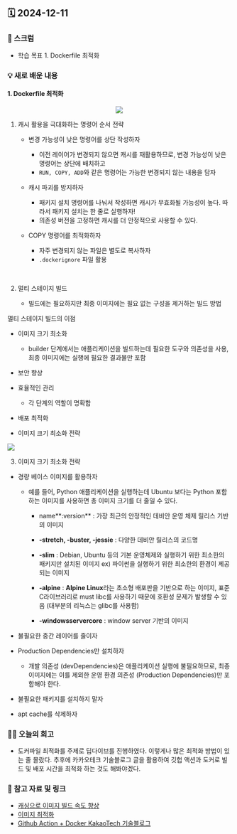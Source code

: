 ## 🗓️ 2024-12-11

### 🐌 스크럼

- 학습 목표 1. Dockerfile 최적화

### 💡 새로 배운 내용

#### 1. Dockerfile 최적화

<div align="center">
    <img src="https://img.notionusercontent.com/s3/prod-files-secure%2Fcf024025-486d-4514-84ae-3a7c5951c17c%2F00438fdc-eeae-454b-a6d4-2aa5a609c4a2%2Fimage.png/size/w=1440?exp=1733918612&sig=EYFeUpIwkDS-K6vpN6OsbwOPBrI1ykUpbDS_x8pp1Jc" />
</div>

1.  캐시 활용을 극대화하는 명령어 순서 전략

    - 변경 가능성이 낮은 명령어를 상단 작성하자
      - 이전 레이어가 변경되지 않으면 캐시를 재활용하므로, 변경 가능성이 낮은 명령어는 상단에 배치하고
      - `RUN, COPY, ADD`와 같은 명령어는 가능한 변경되지 않는 내용을 담자
    - 캐시 파괴를 방지하자

      - 패키지 설치 명령어를 나눠서 작성하면 캐시가 무효화될 가능성이 높다. 따라서 패키지 설치는 한 줄로 실행하자!
      - 의존성 버전을 고정하면 캐시를 더 안정적으로 사용할 수 있다.

    - COPY 명령어를 최적화하자
      - 자주 변경되지 않는 파일은 별도로 복사하자
      - `.dockerignore` 파일 활용

<br />

2.  멀티 스테이지 빌드

    - 빌드에는 필요하지만 최종 이미지에는 필요 없는 구성을 제거하는 빌드 방법

멀티 스테이지 빌드의 이점

- 이미지 크기 최소화

  - builder 단계에서는 애플리케이션을 빌드하는데 필요한 도구와 의존성을 사용, 최종 이미지에는 실행에 필요한 결과물만 포함

- 보안 향상
- 효율적인 관리

  - 각 단계의 역할이 명확함

- 배포 최적화
- 이미지 크기 최소화 전략

<div>
    <img src="https://img.notionusercontent.com/s3/prod-files-secure%2Fcf024025-486d-4514-84ae-3a7c5951c17c%2F31ec0a1d-254d-4177-b496-6ab1de14473b%2F14c2f840-0e86-4cf4-87fc-4fa0e5b9bb03.png/size/w=1440?exp=1733919239&sig=t5WM7-0AmMYcSG981fT_mYWMdxucgYTMyPUTqVlswG0">
</div>

3. 이미지 크기 최소화 전략

- 경량 베이스 이미지를 활용하자

  - 예를 들어, Python 애플리케이션을 실행하는데 Ubuntu 보다는 Python 포함하는 이미지를 사용하면 총 이미지 크기를 더 줄일 수 있다.

    - name**:version** : 가장 최근의 안정적인 데비안 운영 체제 릴리스 기반의 이미지

    - **-stretch, -buster, -jessie** : 다양한 데비안 릴리스의 코드명
    - **-slim** : Debian, Ubuntu 등의 기본 운영체제와 실행하기 위한 최소한의 패키지만 설치된 이미지
      ex) 파이썬을 실행하기 위한 최소한의 환경이 제공되는 이미지
    - **-alpine** : **Alpine Linux**라는 초소형 배포판을 기반으로 하는 이미지, 표준 C라이브러리로 must libc를 사용하기 때문에 호환성 문제가 발생할 수 있음 (대부분의 리눅스는 glibc를 사용함)
    - **-windowsservercore** : window server 기반의 이미지

- 불필요한 중간 레이어를 줄이자
- Production Dependencies만 설치하자

  - 개발 의존성 (devDependencies)은 애플리케이션 실행에 불필요하므로, 최종 이미지에는 이를 제외한 운영 환경 의존성 (Production Dependencies)만 포함해야 한다.

- 불필요한 패키지를 설치하지 말자
- apt cache를 삭제하자

### 👏🏻 오늘의 회고

- 도커파일 최적화를 주제로 딥다이브를 진행하였다. 이렇게나 많은 최적화 방법이 있는 줄 몰랐다. 추후에 카카오테크 기술블로그 글을 활용하여 깃헙 액션과 도커로 빌드 및 배포 시간을 최적화 하는 것도 해봐야겠다.

### 🔗 참고 자료 및 링크

- [캐싱으로 이미지 빌드 속도 향상](https://kimyu0218.tistory.com/50)
- [이미지 최적화](https://thearchivelog.dev/article/optimize-docker-image/)
- [Github Action + Docker KakaoTech 기술블로그](https://fe-developers.kakaoent.com/2022/220414-docker-cache/)
